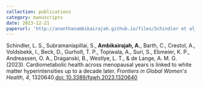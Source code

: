 ```yaml
---
collection: publications
category: manuscripts
date: 2023-12-21
paperurl: 'http://ananthanambikairajah.github.io/files/Schindler et al_2023_Cardiometabolic health across menopausal years is linked to white matter hyperintensities up to a decade laterFrontiers in Global Women's Health.pdf'
---
```


Schindler, L. S., Subramaniapillai, S., <b>Ambikairajah, A.</b>, Barth, C., Crestol, A., Voldsbekk, I., Beck, D., Gurholt, T. P., Topiwala, A., Suri, S., Ebmeier, K. P., Andreassen, O. A., Draganski, B., Westlye, L. T., & de Lange, A. M. G. (2023). Cardiometabolic health across menopausal years is linked to white matter hyperintensities up to a decade later. <i>Frontiers in Global Women's Health</i>, <i>4</i>, 1320640.[doi: 10.3389/fgwh.2023.1320640](https://doi.org/10.3389/fgwh.2023.1320640)
